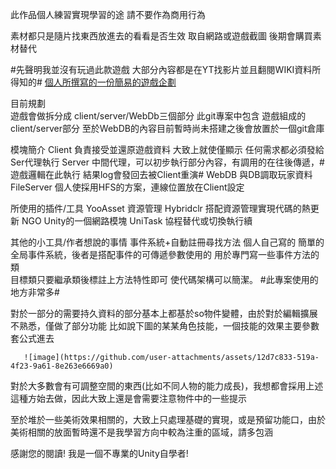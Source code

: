此作品個人練習實現學習的途 請不要作為商用行為

素材都只是隨片找東西放進去的看看是否生效  取自網路或遊戲截圖  後期會購買素材替代

#先聲明我並沒有玩過此款遊戲 大部分內容都是在YT找影片並且翻閱WIKI資料所得知的#
[個人所撰寫的一份簡易的遊戲企劃](https://docs.google.com/document/d/1IsJkN7QeWTN0F6YH7nQXMLSK_4QRIg7m6XY9c1QVk_w/edit?tab=t.0#heading=h.raz8d8hqsao0)

目前規劃  
遊戲會做拆分成 client/server/WebDb三個部分 此git專案中包含  遊戲組成的client/server部分 
至於WebDB的內容目前暫時尚未搭建之後會放置於一個git倉庫

模塊簡介
Client 負責接受並還原遊戲資料 大致上就使僅顯示 任何需求都必須發給Ser代理執行
Server 中間代理，可以初步執行部分內容，有調用的在往後傳遞，#遊戲邏輯在此執行 結果log會發回去被Client重演#
WebDB  與DB調取玩家資料
FileServer 個人使採用HFS的方案，連線位置放在Client設定

所使用的插件/工具
YooAsset   資源管理
Hybridclr  搭配資源管理實現代碼的熱更新
NGO        Unity的一個網路模塊
UniTask    協程替代或切換執行續

其他的小工具/作者想說的事情
事件系統+自動註冊尋找方法 
    個人自己寫的 簡單的全局事件系統，後者是搭配事件的可傳遞參數使用的 用於專門寫一些事件方法的類  
    目標類只要繼承類後標註上方法特性即可  使代碼架構可以簡潔。 #此專案使用的地方非常多#
    
對於一部分的需要持久資料的部分基本上都基於so物件變體，由於對於編輯擴展不熟悉，僅做了部分功能
   比如說下圖的某某角色技能，一個技能的效果主要參數套公式進去
   
       ![image](https://github.com/user-attachments/assets/12d7c833-519a-4f23-9a61-8e263e6669a0) 
       
  對於大多數會有可調整空間的東西(比如不同人物的能力成長)，我想都會採用上述這種方始去做，因此大致上還是會需要注意物件中的一些提示

至於堆於一些美術效果相關的，大致上只處理基礎的實現，或是預留功能口，由於美術相關的放面暫時還不是我學習方向中較為注重的區域，請多包涵

感謝您的閱讀!   我是一個不專業的Unity自學者!





